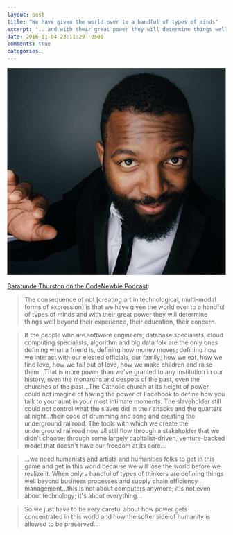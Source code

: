 ```yaml
---
layout: post
title: "We have given the world over to a handful of types of minds"
excerpt: "...and with their great power they will determine things well beyond their experience, their education, their concern"
date: 2016-11-04 23:11:29 -0500
comments: true
categories: 
---
```


![](/assets/2016/11/bt.jpg)

[Baratunde Thurston on the CodeNewbie Podcast](http://www.codenewbie.org/podcast/comedy-and-code-part-i):

> The consequence of not [creating art in technological, multi-modal forms of expression] is that we have given the world over to a handful of types of minds and with their great power they will determine things well beyond their experience, their education, their concern.

> If the people who are software engineers, database specialists, cloud computing specialists, algorithm and big data folk are the only ones defining what a friend is, defining how money moves; defining how we interact with our elected officials, our family; how we eat, how we find love, how we fall out of love, how we make children and raise them...That is more power than we've granted to any institution in our history, even the monarchs and despots of the past, even the churches of the past...The Catholic church at its height of power could not imagine of having the power of Facebook to define how you talk to your aunt in your most intimate moments. The slaveholder still could not control what the slaves did in their shacks and the quarters at night...their code of drumming and song and creating the underground railroad. The tools with which we create the underground railroad now all still flow through a stakeholder that we didn't choose; through some largely capitalist-driven, venture-backed model that doesn't have our freedom at its core...

> ...we need humanists and artists and humanities folks to get in this game and get in this world because we will lose the world before we realize it. When only a handful of types of thinkers are defining things well beyond business processes and supply chain efficiency management...this is not about computers anymore; it's not even about technology; it's about everything...

> So we just have to be very careful about how power gets concentrated in this world and how the softer side of humanity is allowed to be preserved...